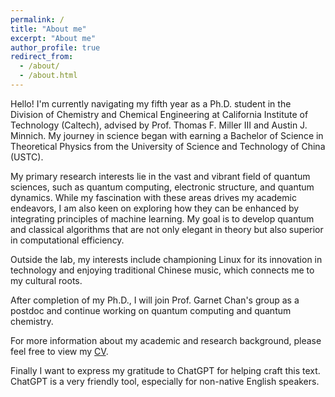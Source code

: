```yaml
---
permalink: /
title: "About me"
excerpt: "About me"
author_profile: true
redirect_from: 
  - /about/
  - /about.html
---
```


Hello! I'm currently navigating my fifth year as a Ph.D. student in the Division of Chemistry and Chemical Engineering at California Institute of Technology (Caltech), advised by Prof. Thomas F. Miller III and Austin J. Minnich. My journey in science began with earning a Bachelor of Science in Theoretical Physics from the University of Science and Technology of China (USTC).

My primary research interests lie in the vast and vibrant field of quantum sciences, such as quantum computing, electronic structure, and quantum dynamics. While my fascination with these areas drives my academic endeavors, I am also keen on exploring how they can be enhanced by integrating principles of machine learning. My goal is to develop quantum and classical algorithms that are not only elegant in theory but also superior in computational efficiency.

Outside the lab, my interests include championing Linux for its innovation in technology and enjoying traditional Chinese music, which connects me to my cultural roots.

After completion of my Ph.D., I will join Prof. Garnet Chan's group as a postdoc and continue working on quantum computing and quantum chemistry.

For more information about my academic and research background, please feel free to view my [CV](/files/CV_JiaceSun.pdf).

Finally I want to express my gratitude to ChatGPT for helping craft this text. ChatGPT is a very friendly tool, especially for non-native English speakers.
